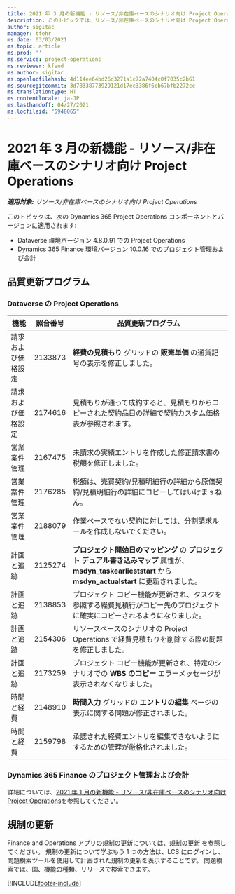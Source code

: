 ```yaml
---
title: 2021 年 3 月の新機能 - リソース/非在庫ベースのシナリオ向け Project Operations
description: このトピックでは、リソース/非在庫ベースのシナリオ向け Project Operations の 2021 年 3 月リリースで利用可能な品質更新について説明します。
author: sigitac
manager: tfehr
ms.date: 03/03/2021
ms.topic: article
ms.prod: ''
ms.service: project-operations
ms.reviewer: kfend
ms.author: sigitac
ms.openlocfilehash: 4d114ee64bd26d3271a1c72a7404c0f7035c2b61
ms.sourcegitcommit: 3d78338773929121d17ec3386f6cb67bfb2272cc
ms.translationtype: HT
ms.contentlocale: ja-JP
ms.lasthandoff: 04/27/2021
ms.locfileid: "5948065"
---
```

# <a name="whats-new-march-2021---project-operations-for-resourcenon-stocked-based-scenarios"></a>2021 年 3 月の新機能 - リソース/非在庫ベースのシナリオ向け Project Operations

_**適用対象:** リソース/非在庫ベースのシナリオ向け Project Operations_

このトピックは、次の Dynamics 365 Project Operations コンポーネントとバージョンに適用されます:

- Dataverse 環境バージョン 4.8.0.91 での Project Operations 
- Dynamics 365 Finance 環境バージョン 10.0.16 でのプロジェクト管理および会計 

## <a name="quality-updates"></a>品質更新プログラム

### <a name="project-operations-on-dataverse"></a>Dataverse の Project Operations


| **機能** | **照合番号** | **品質更新プログラム** |
| --- | --- | --- |
| 請求および価格設定 | 2133873 | **経費の見積もり** グリッドの **販売単価** の通貨記号の表示を修正しました。 |
| 請求および価格設定 | 2174616 | 見積もりが通って成約すると、見積もりからコピーされた契約品目の詳細で契約カスタム価格表が参照されます。 |
| 営業案件管理 | 2167475 | 未請求の実績エントリを作成した修正請求書の税額を修正しました。 |
| 営業案件管理 | 2176285 | 税額は、売買契約/見積明細行の詳細から原価契約/見積明細行の詳細にコピーしてはいけまｓねん。 |
| 営業案件管理 | 2188079 | 作業ベースでない契約に対しては、分割請求ルールを作成しないでください。 |
| 計画と追跡 | 2125274 | **プロジェクト開始日のマッピング** の **プロジェクト デュアル書き込みマップ** 属性が、**msdyn\_taskearlieststart** から **msdyn\_actualstart** に更新されました。 |
| 計画と追跡 | 2138853 | プロジェクト コピー機能が更新され、タスクを参照する経費見積行がコピー先のプロジェクトに確実にコピーされるようになりました。 |
| 計画と追跡 | 2154306 | リソースベースのシナリオの Project Operations で経費見積もりを削除する際の問題を修正しました。 |
| 計画と追跡 | 2173259 | プロジェクト コピー機能が更新され、特定のシナリオでの **WBS のコピー** エラーメッセージが表示されなくなりました。 |
| 時間と経費 | 2148910 | **時間入力** グリッドの **エントリの編集** ページの表示に関する問題が修正されました。 |
| 時間と経費 | 2159798 | 承認された経費エントリを編集できないようにするための管理が厳格化されました。 |

### <a name="project-management-and-accounting-on-dynamics-365-finance"></a>Dynamics 365 Finance のプロジェクト管理および会計

詳細については、[2021 年 1 月の新機能 - リソース/非在庫ベースのシナリオ向け Project Operations](whats-new-jan-2021-resource-based.md)を参照してください。

## <a name="regulatory-updates"></a>規制の更新

Finance and Operations アプリの規制の更新については、[規制の更新](/dynamics365/finance/localizations/regulatory-updates) を参照してください。 規制の更新について学ぶもう 1 つの方法は、LCS にログインし、問題検索ツールを使用して計画された規制の更新を表示することです。 問題検索では、国、機能の種類、リリースで検索できます。


[!INCLUDE[footer-include](../includes/footer-banner.md)]